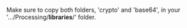 Make sure to copy both folders, 'crypto' and 'base64', in your '.../Processing/**libraries**/' folder.
